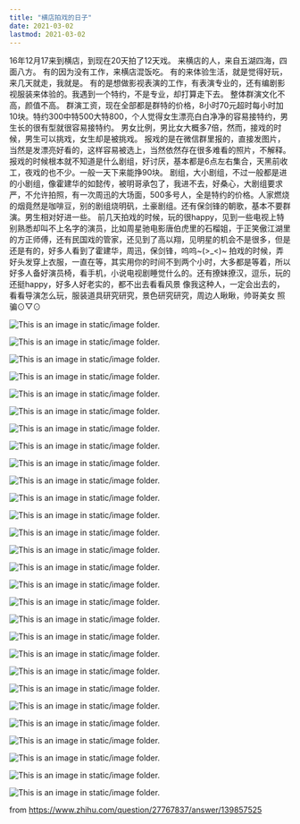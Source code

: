 ```yaml
---
title: "横店拍戏的日子"
date: 2021-03-02
lastmod: 2021-03-02
---
```


16年12月17来到横店，到现在20天拍了12天戏。
来横店的人，来自五湖四海，四面八方。
有的因为没有工作，来横店混饭吃。
有的来体验生活，就是觉得好玩，来几天就走，我就是。
有的是想做影视表演的工作，有表演专业的，还有编剧影视服装来体验的。我遇到一个特约，不是专业，却打算走下去。
整体群演文化不高，颜值不高。
群演工资，现在全部都是群特的价格，8小时70元超时每小时加10块。特约300中特500大特800，个人觉得女生漂亮白白净净的容易接特约，男生长的很有型就很容易接特约。
男女比例，男比女大概多7倍，然而，接戏的时候，男生可以挑戏，女生却是被挑戏。
报戏的是在微信群里报的，直接发图片，当然是发漂亮好看的，这样容易被选上，当然依然存在很多难看的照片，不解释。
报戏的时候根本就不知道是什么剧组，好讨厌，基本都是6点左右集合，天黑前收工，夜戏的也不少。一般一天下来能挣90块。
剧组，大小剧组，不过一般都是进的小剧组，像霍建华的如懿传，被明哥承包了，我进不去，好桑心，大剧组要求严，不允许拍照，有一次周迅的大场面，500多号人，全是特约的价格。人家燃烧的烟竟然是咖啡豆，别的剧组烧明矾，土豪剧组。还有保剑锋的朝歌，基本不要群演。男生相对好进一些。
前几天拍戏的时候，玩的很happy，见到一些电视上特别熟悉却叫不上名字的演员，比如周星驰电影唐伯虎里的石榴姐，于正笑傲江湖里的方正师傅，还有民国戏的管家，还见到了高以翔，见明星的机会不是很多，但是还是有的，好多人看到了霍建华，周迅，保剑锋，呜呜~(>_<)~
拍戏的时候，弄好头发穿上衣服，一直在等，其实用你的时间不到两个小时，大多都是等着，所以好多人备好演员椅，看手机，小说电视剧睡觉什么的。还有撩妹撩汉，逗乐，玩的还挺happy，好多人好老实的，都不出去看看风景
像我这种人，一定会出去的，看看导演怎么玩，服装道具研究研究，景色研究研究，周边人瞅瞅，帅哥美女
照骗⊙▽⊙

![This is an image in `static/image` folder.](/image/actor/1.jpg)

![This is an image in `static/image` folder.](/image/actor/2.jpg)

![This is an image in `static/image` folder.](/image/actor/3.jpg)

![This is an image in `static/image` folder.](/image/actor/4.jpg)

![This is an image in `static/image` folder.](/image/actor/5.jpg)

![This is an image in `static/image` folder.](/image/actor/6.jpg)

![This is an image in `static/image` folder.](/image/actor/7.jpg)

![This is an image in `static/image` folder.](/image/actor/8.jpg)

![This is an image in `static/image` folder.](/image/actor/9.jpg)

![This is an image in `static/image` folder.](/image/actor/10.jpg)

![This is an image in `static/image` folder.](/image/actor/11.jpg)

![This is an image in `static/image` folder.](/image/actor/12.jpg)

![This is an image in `static/image` folder.](/image/actor/13.jpg)

![This is an image in `static/image` folder.](/image/actor/14.jpg)

![This is an image in `static/image` folder.](/image/actor/15.jpg)

![This is an image in `static/image` folder.](/image/actor/16.jpg)

![This is an image in `static/image` folder.](/image/actor/17.jpg)

![This is an image in `static/image` folder.](/image/actor/18.jpg)

![This is an image in `static/image` folder.](/image/actor/18.5.jpg)

![This is an image in `static/image` folder.](/image/actor/19.jpg)

![This is an image in `static/image` folder.](/image/actor/20.jpg)

![This is an image in `static/image` folder.](/image/actor/21.jpg)

![This is an image in `static/image` folder.](/image/actor/22.jpg)

![This is an image in `static/image` folder.](/image/actor/23.jpg)

![This is an image in `static/image` folder.](/image/actor/24.jpg)

![This is an image in `static/image` folder.](/image/actor/25.jpg)

![This is an image in `static/image` folder.](/image/actor/26.jpg)

![This is an image in `static/image` folder.](/image/actor/27.jpg)

from https://www.zhihu.com/question/27767837/answer/139857525
